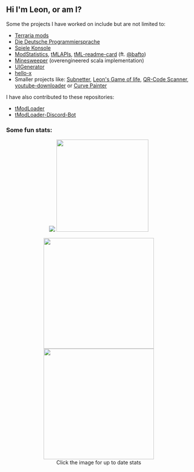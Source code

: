 ## Hi I'm Leon, or am I?

Some the projects I have worked on include but are not limited to: 
- [Terraria mods](https://github.com/users/NotLe0n/projects/2)
- [Die Deutsche Programmiersprache](https://github.com/DDP-Projekt)
- [Spiele Konsole](https://github.com/NotLe0n/PAR-SpieleKonsole)
- [ModStatistics](https://github.com/NotLe0n/ModStats), [tMLAPIs](https://github.com/NotLe0n/tMLAPIs), [tML-readme-card](https://github.com/NotLe0n/tML-readme-card) (ft. [@bafto](https://github.com/bafto))
- [Minesweeper](https://github.com/bafto/minesweeper) (overengineered scala implementation)
- [UIGenerator](https://github.com/NotLe0n/UIGenerator)
- [hello-x](https://github.com/NotLe0n/hello-x)
- Smaller projects like: [Subnetter](https://github.com/NotLe0n/Subnetter), [Leon's Game of life](https://github.com/NotLe0n/LeonsGameOfLife), [QR-Code Scanner](https://github.com/NotLe0n/QRCodeScanner), [youtube-downloader](https://github.com/NotLe0n/youtube-downloader) or [Curve Painter](https://github.com/NotLe0n/CurvePainter)

I have also contributed to these repositories:
- [tModLoader](https://github.com/tModLoader/tModLoader)
- [tModLoader-Discord-Bot](https://github.com/tModLoader/tModLoader-Discord-Bot)

### Some fun stats:
<p align=center>
  <img src="https://github-readme-stats.vercel.app/api/top-langs/?username=NotLe0n&count_private=true&show_icons=true&theme=github_dark&langs_count=8&text_color=B2B2B2&border_radius=30&layout=compact&hide_title=true&size_weight=0.6&count_weight=0.4">
  <img src="https://github-readme-stats.vercel.app/api?username=NotLe0n&amp;show_icons=true&amp;theme=github_dark&amp;border_radius=30&amp;hide_rank=true" width="250vh">
</p>
<p align=center>
   <a href="https://modstats.le0n.dev/author/76561198278789341"><img src="https://tml-card.le0n.dev/?steamid64=76561198278789341&border_width=1&corner_radius=60&border_color=FFFFFF&bg_color=0D1116&" width="300vw"></a>
  <a href="https://modstats.le0n.dev/author/76561198278789341?legacy"><img src="https://tml-card.le0n.dev/?steamid64=76561198278789341&border_width=1&corner_radius=60&border_color=FFFFFF&bg_color=0D1116&v=1.3" width="300vw"></a><br>
  Click the image for up to date stats
</p>

